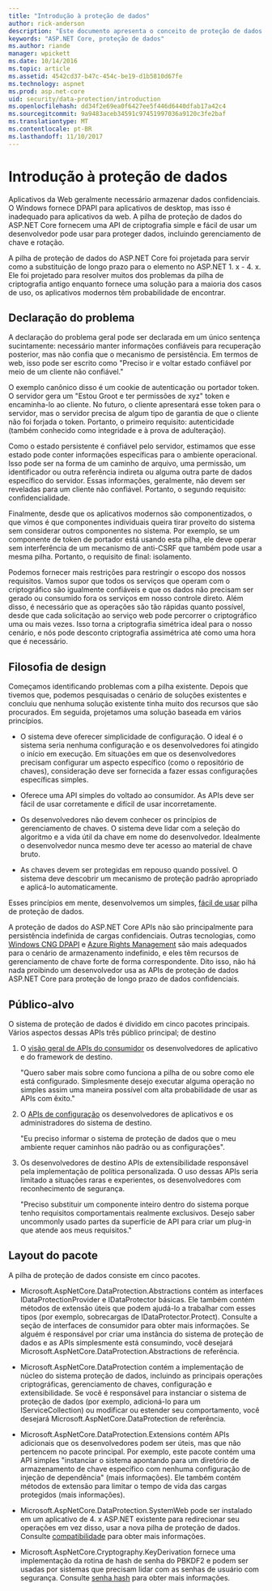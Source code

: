 ```yaml
---
title: "Introdução à proteção de dados"
author: rick-anderson
description: "Este documento apresenta o conceito de proteção de dados e descreve os princípios de design das APIs de núcleo do ASP.NET associado."
keywords: "ASP.NET Core, proteção de dados"
ms.author: riande
manager: wpickett
ms.date: 10/14/2016
ms.topic: article
ms.assetid: 4542cd37-b47c-454c-be19-d1b5810d67fe
ms.technology: aspnet
ms.prod: asp.net-core
uid: security/data-protection/introduction
ms.openlocfilehash: dd34f2e69ea0f6427ee5f446d6440dfab17a42c4
ms.sourcegitcommit: 9a9483aceb34591c97451997036a9120c3fe2baf
ms.translationtype: MT
ms.contentlocale: pt-BR
ms.lasthandoff: 11/10/2017
---
```

# <a name="introduction-to-data-protection"></a>Introdução à proteção de dados

Aplicativos da Web geralmente necessário armazenar dados confidenciais. O Windows fornece DPAPI para aplicativos de desktop, mas isso é inadequado para aplicativos da web. A pilha de proteção de dados do ASP.NET Core fornecem uma API de criptografia simple e fácil de usar um desenvolvedor pode usar para proteger dados, incluindo gerenciamento de chave e rotação.

A pilha de proteção de dados do ASP.NET Core foi projetada para servir como a substituição de longo prazo para o <machineKey> elemento no ASP.NET 1. x - 4. x. Ele foi projetado para resolver muitos dos problemas da pilha de criptografia antigo enquanto fornece uma solução para a maioria dos casos de uso, os aplicativos modernos têm probabilidade de encontrar.

## <a name="problem-statement"></a>Declaração do problema

A declaração do problema geral pode ser declarada em um único sentença sucintamente: necessário manter informações confiáveis para recuperação posterior, mas não confia que o mecanismo de persistência. Em termos de web, isso pode ser escrito como "Preciso ir e voltar estado confiável por meio de um cliente não confiável."

O exemplo canônico disso é um cookie de autenticação ou portador token. O servidor gera um "Estou Groot e ter permissões de xyz" token e encaminha-lo ao cliente. No futuro, o cliente apresentará esse token para o servidor, mas o servidor precisa de algum tipo de garantia de que o cliente não foi forjada o token. Portanto, o primeiro requisito: autenticidade (também conhecido como integridade e à prova de adulteração).

Como o estado persistente é confiável pelo servidor, estimamos que esse estado pode conter informações específicas para o ambiente operacional. Isso pode ser na forma de um caminho de arquivo, uma permissão, um identificador ou outra referência indireta ou alguma outra parte de dados específico do servidor. Essas informações, geralmente, não devem ser reveladas para um cliente não confiável. Portanto, o segundo requisito: confidencialidade.

Finalmente, desde que os aplicativos modernos são componentizados, o que vimos é que componentes individuais queira tirar proveito do sistema sem considerar outros componentes no sistema. Por exemplo, se um componente de token de portador está usando esta pilha, ele deve operar sem interferência de um mecanismo de anti-CSRF que também pode usar a mesma pilha. Portanto, o requisito de final: isolamento.

Podemos fornecer mais restrições para restringir o escopo dos nossos requisitos. Vamos supor que todos os serviços que operam com o criptográfico são igualmente confiáveis e que os dados não precisam ser gerado ou consumido fora os serviços em nosso controle direto. Além disso, é necessário que as operações são tão rápidas quanto possível, desde que cada solicitação ao serviço web pode percorrer o criptográfico uma ou mais vezes. Isso torna a criptografia simétrica ideal para o nosso cenário, e nós pode desconto criptografia assimétrica até como uma hora que é necessário.

## <a name="design-philosophy"></a>Filosofia de design

Começamos identificando problemas com a pilha existente. Depois que tivemos que, podemos pesquisadas o cenário de soluções existentes e concluiu que nenhuma solução existente tinha muito dos recursos que são procurados. Em seguida, projetamos uma solução baseada em vários princípios.

* O sistema deve oferecer simplicidade de configuração. O ideal é o sistema seria nenhuma configuração e os desenvolvedores foi atingido o início em execução. Em situações em que os desenvolvedores precisam configurar um aspecto específico (como o repositório de chaves), consideração deve ser fornecida a fazer essas configurações específicas simples.

* Oferece uma API simples do voltado ao consumidor. As APIs deve ser fácil de usar corretamente e difícil de usar incorretamente.

* Os desenvolvedores não devem conhecer os princípios de gerenciamento de chaves. O sistema deve lidar com a seleção do algoritmo e a vida útil da chave em nome do desenvolvedor. Idealmente o desenvolvedor nunca mesmo deve ter acesso ao material de chave bruto.

* As chaves devem ser protegidas em repouso quando possível. O sistema deve descobrir um mecanismo de proteção padrão apropriado e aplicá-lo automaticamente.

Esses princípios em mente, desenvolvemos um simples, [fácil de usar](using-data-protection.md) pilha de proteção de dados.

A proteção de dados do ASP.NET Core APIs não são principalmente para persistência indefinida de cargas confidenciais. Outras tecnologias, como [Windows CNG DPAPI](https://msdn.microsoft.com/library/windows/desktop/hh706794%28v=vs.85%29.aspx) e [Azure Rights Management](https://docs.microsoft.com/rights-management/) são mais adequados para o cenário de armazenamento indefinido, e eles têm recursos de gerenciamento de chave forte de forma correspondente. Dito isso, não há nada proibindo um desenvolvedor usa as APIs de proteção de dados ASP.NET Core para proteção de longo prazo de dados confidenciais.

## <a name="audience"></a>Público-alvo

O sistema de proteção de dados é dividido em cinco pacotes principais. Vários aspectos dessas APIs três público principal; de destino

1. O [visão geral de APIs do consumidor](consumer-apis/overview.md) os desenvolvedores de aplicativo e do framework de destino.

   "Quero saber mais sobre como funciona a pilha de ou sobre como ele está configurado. Simplesmente desejo executar alguma operação no simples assim uma maneira possível com alta probabilidade de usar as APIs com êxito."

2. O [APIs de configuração](configuration/overview.md) os desenvolvedores de aplicativos e os administradores do sistema de destino.

   "Eu preciso informar o sistema de proteção de dados que o meu ambiente requer caminhos não padrão ou as configurações".

3. Os desenvolvedores de destino APIs de extensibilidade responsável pela implementação de política personalizada. O uso dessas APIs seria limitado a situações raras e experientes, os desenvolvedores com reconhecimento de segurança.

   "Preciso substituir um componente inteiro dentro do sistema porque tenho requisitos comportamentais realmente exclusivos. Desejo saber uncommonly usado partes da superfície de API para criar um plug-in que atende aos meus requisitos."

## <a name="package-layout"></a>Layout do pacote

A pilha de proteção de dados consiste em cinco pacotes.

* Microsoft.AspNetCore.DataProtection.Abstractions contém as interfaces IDataProtectionProvider e IDataProtector básicas. Ele também contém métodos de extensão úteis que podem ajudá-lo a trabalhar com esses tipos (por exemplo, sobrecargas de IDataProtector.Protect). Consulte a seção de interfaces de consumidor para obter mais informações. Se alguém é responsável por criar uma instância do sistema de proteção de dados e as APIs simplesmente está consumindo, você desejará Microsoft.AspNetCore.DataProtection.Abstractions de referência.

* Microsoft.AspNetCore.DataProtection contém a implementação de núcleo do sistema proteção de dados, incluindo as principais operações criptográficas, gerenciamento de chaves, configuração e extensibilidade. Se você é responsável para instanciar o sistema de proteção de dados (por exemplo, adicioná-lo para um IServiceCollection) ou modificar ou estender seu comportamento, você desejará Microsoft.AspNetCore.DataProtection de referência.

* Microsoft.AspNetCore.DataProtection.Extensions contém APIs adicionais que os desenvolvedores podem ser úteis, mas que não pertencem no pacote principal. Por exemplo, este pacote contém uma API simples "instanciar o sistema apontando para um diretório de armazenamento de chave específico com nenhuma configuração de injeção de dependência" (mais informações). Ele também contém métodos de extensão para limitar o tempo de vida das cargas protegidos (mais informações).

* Microsoft.AspNetCore.DataProtection.SystemWeb pode ser instalado em um aplicativo de 4. x ASP.NET existente para redirecionar seu <machineKey> operações em vez disso, usar a nova pilha de proteção de dados. Consulte [compatibilidade](compatibility/replacing-machinekey.md#compatibility-replacing-machinekey) para obter mais informações.

* Microsoft.AspNetCore.Cryptography.KeyDerivation fornece uma implementação da rotina de hash de senha do PBKDF2 e podem ser usadas por sistemas que precisam lidar com as senhas de usuário com segurança. Consulte [senha hash](consumer-apis/password-hashing.md) para obter mais informações.
